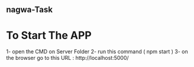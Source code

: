 ## nagwa-Task
# To Start The APP
1- open the CMD on Server Folder
2- run this command ( npm start ) 
3- on the browser go to this URL : http://localhost:5000/